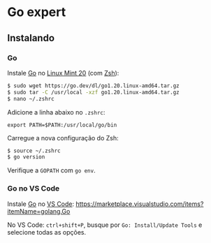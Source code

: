 # Go expert

## Instalando

### Go

Instale [Go](https://go.dev/) no [Linux Mint 20](https://linuxmint.com/) (com [Zsh](https://ohmyz.sh/)):
```bash
$ sudo wget https://go.dev/dl/go1.20.linux-amd64.tar.gz
$ sudo tar -C /usr/local -xzf go1.20.linux-amd64.tar.gz
$ nano ~/.zshrc
```
Adicione a linha abaixo no `.zshrc`:
```
export PATH=$PATH:/usr/local/go/bin
```
Carregue a nova configuração do Zsh:
```bash
$ source ~/.zshrc
$ go version
```
Verifique a `GOPATH` com `go env`.

### Go no VS Code

Instale [Go](https://go.dev/) no [VS Code](https://code.visualstudio.com/): https://marketplace.visualstudio.com/items?itemName=golang.Go

No VS Code: `ctrl+shift+P`, busque por `Go: Install/Update Tools` e selecione todas as opções.
